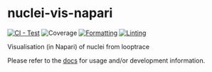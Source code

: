 # nuclei-vis-napari
[![CI - Test](https://github.com/gerlichlab/nuclei-vis-napari/actions/workflows/tests.yaml/badge.svg)](https://github.com/gerlichlab/nuclei-vis-napari/actions/workflows/tests.yaml)
![Coverage](https://img.shields.io/endpoint?url=https://gist.githubusercontent.com/vreuter/5d09224ecea8b55443fb2c92b8e8c6a7/raw/cov_badge__nuclei-vis-napari.json)
[![Formatting](https://github.com/gerlichlab/nuclei-vis-napari/actions/workflows/format.yaml/badge.svg)](https://github.com/gerlichlab/nuclei-vis-napari/actions/workflows/format.yaml)
[![Linting](https://github.com/gerlichlab/nuclei-vis-napari/actions/workflows/lint.yaml/badge.svg)](https://github.com/gerlichlab/nuclei-vis-napari/actions/workflows/lint.yaml)

Visualisation (in Napari) of nuclei from looptrace

Please refer to the [docs](./docs) for usage and/or development information.
